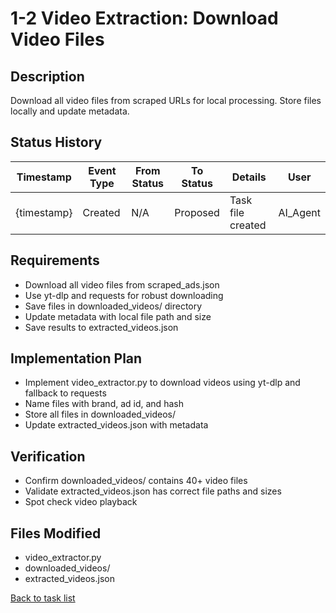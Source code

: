 # 1-2 Video Extraction: Download Video Files

## Description
Download all video files from scraped URLs for local processing. Store files locally and update metadata.

## Status History
| Timestamp | Event Type | From Status | To Status | Details | User |
|-----------|-----------|-------------|-----------|---------|------|
| {timestamp} | Created | N/A | Proposed | Task file created | AI_Agent |

## Requirements
- Download all video files from scraped_ads.json
- Use yt-dlp and requests for robust downloading
- Save files in downloaded_videos/ directory
- Update metadata with local file path and size
- Save results to extracted_videos.json

## Implementation Plan
- Implement video_extractor.py to download videos using yt-dlp and fallback to requests
- Name files with brand, ad id, and hash
- Store all files in downloaded_videos/
- Update extracted_videos.json with metadata

## Verification
- Confirm downloaded_videos/ contains 40+ video files
- Validate extracted_videos.json has correct file paths and sizes
- Spot check video playback

## Files Modified
- video_extractor.py
- downloaded_videos/
- extracted_videos.json

[Back to task list](./tasks.md) 